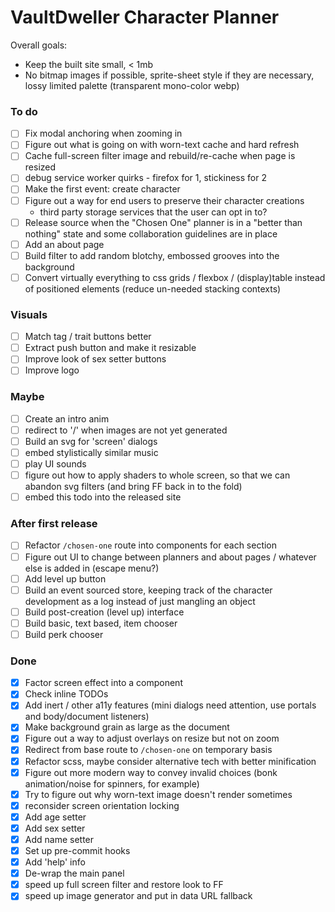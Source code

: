 # VaultDweller Character Planner

Overall goals:

- Keep the built site small, < 1mb
- No bitmap images if possible, sprite-sheet style if they are necessary, lossy limited palette (transparent mono-color webp)

### To do

- [ ] Fix modal anchoring when zooming in
- [ ] Figure out what is going on with worn-text cache and hard refresh
- [ ] Cache full-screen filter image and rebuild/re-cache when page is resized
- [ ] debug service worker quirks - firefox for 1, stickiness for 2
- [ ] Make the first event: create character
- [ ] Figure out a way for end users to preserve their character creations
  - third party storage services that the user can opt in to?
- [ ] Release source when the "Chosen One" planner is in a "better than nothing" state and some collaboration guidelines are in place
- [ ] Add an about page
- [ ] Build filter to add random blotchy, embossed grooves into the background
- [ ] Convert virtually everything to css grids / flexbox / (display)table instead of positioned elements (reduce un-needed stacking contexts)

### Visuals

- [ ] Match tag / trait buttons better
- [ ] Extract push button and make it resizable
- [ ] Improve look of sex setter buttons
- [ ] Improve logo

### Maybe

- [ ] Create an intro anim
- [ ] redirect to '/' when images are not yet generated
- [ ] Build an svg for 'screen' dialogs
- [ ] embed stylistically similar music
- [ ] play UI sounds
- [ ] figure out how to apply shaders to whole screen, so that we can abandon svg filters (and bring FF back in to the fold)
- [ ] embed this todo into the released site

### After first release

- [ ] Refactor `/chosen-one` route into components for each section
- [ ] Figure out UI to change between planners and about pages / whatever else is added in (escape menu?)
- [ ] Add level up button
- [ ] Build an event sourced store, keeping track of the character development as a log instead of just mangling an object
- [ ] Build post-creation (level up) interface
- [ ] Build basic, text based, item chooser
- [ ] Build perk chooser

### Done

- [x] Factor screen effect into a component
- [x] Check inline TODOs
- [x] Add inert / other a11y features (mini dialogs need attention, use portals and body/document listeners)
- [x] Make background grain as large as the document
- [x] Figure out a way to adjust overlays on resize but not on zoom
- [x] Redirect from base route to `/chosen-one` on temporary basis
- [x] Refactor scss, maybe consider alternative tech with better minification
- [x] Figure out more modern way to convey invalid choices (bonk animation/noise for spinners, for example)
- [x] Try to figure out why worn-text image doesn't render sometimes
- [x] reconsider screen orientation locking
- [x] Add age setter
- [x] Add sex setter
- [x] Add name setter
- [x] Set up pre-commit hooks
- [x] Add 'help' info
- [x] De-wrap the main panel
- [x] speed up full screen filter and restore look to FF
- [x] speed up image generator and put in data URL fallback
